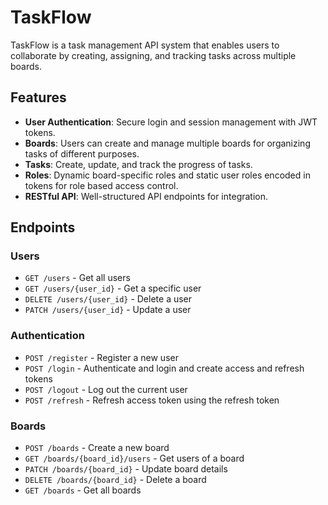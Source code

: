# TaskFlow

TaskFlow is a task management API system that enables users to collaborate by creating, assigning, and tracking tasks across multiple boards.

## Features

- **User Authentication**: Secure login and session management with JWT tokens.
- **Boards**: Users can create and manage multiple boards for organizing tasks of different purposes.
- **Tasks**: Create, update, and track the progress of tasks.
- **Roles**: Dynamic board-specific roles and static user roles encoded in tokens for role based access control.
- **RESTful API**: Well-structured API endpoints for integration.

## Endpoints

### Users
- `GET /users` - Get all users  
- `GET /users/{user_id}` - Get a specific user  
- `DELETE /users/{user_id}` - Delete a user  
- `PATCH /users/{user_id}` - Update a user  

### Authentication
- `POST /register` - Register a new user  
- `POST /login` - Authenticate and login and create access and refresh tokens  
- `POST /logout` - Log out the current user  
- `POST /refresh` - Refresh access token using the refresh token

### Boards
- `POST /boards` - Create a new board  
- `GET /boards/{board_id}/users` - Get users of a board  
- `PATCH /boards/{board_id}` - Update board details  
- `DELETE /boards/{board_id}` - Delete a board  
- `GET /boards` - Get all boards  


